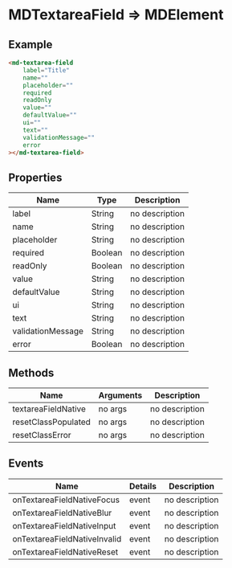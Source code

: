 # MDTextareaField => MDElement

## Example
```html
<md-textarea-field
    label="Title"
    name=""
    placeholder=""
    required
    readOnly
    value=""
    defaultValue=""
    ui=""
    text=""
    validationMessage=""
    error
></md-textarea-field>
```

## Properties
Name | Type | Description
--- | --- | ---
label | String | no description
name | String | no description
placeholder | String | no description
required | Boolean | no description
readOnly | Boolean | no description
value | String | no description
defaultValue | String | no description
ui | String | no description
text | String | no description
validationMessage | String | no description
error | Boolean | no description

## Methods
Name | Arguments | Description
--- | --- | ---
textareaFieldNative | no args | no description
resetClassPopulated | no args | no description
resetClassError | no args | no description

## Events
Name | Details | Description
--- | --- | ---
onTextareaFieldNativeFocus | event | no description
onTextareaFieldNativeBlur | event | no description
onTextareaFieldNativeInput | event | no description
onTextareaFieldNativeInvalid | event | no description
onTextareaFieldNativeReset | event | no description

